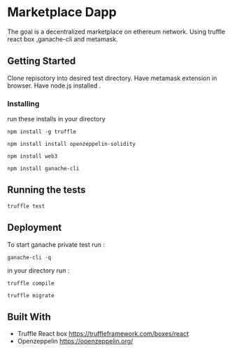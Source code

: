 # Marketplace Dapp

The goal is a decentralized marketplace on ethereum network. Using truffle react box ,ganache-cli and metamask.

## Getting Started

Clone repisotory into desired test directory. Have metamask extension in browser. Have node.js installed .

### Installing

run these installs in your directory

```
npm install -g truffle
```
```
npm install install openzeppelin-solidity
```
```
npm install web3
```
```
npm install ganache-cli
```



## Running the tests

```
truffle test
```

## Deployment
To start ganache private test  run :
```
ganache-cli -q
```
in your directory run :
```
truffle compile
```
```
truffle migrate
```

## Built With

* Truffle React box https://truffleframework.com/boxes/react
* Openzeppelin https://openzeppelin.org/



